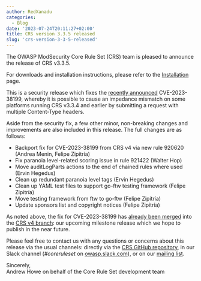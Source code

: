 ```yaml
---
author: RedXanadu
categories:
  - Blog
date: '2023-07-24T20:11:27+02:00'
title: CRS version 3.3.5 released
slug: 'crs-version-3-3-5-released'
---
```



The OWASP ModSecurity Core Rule Set (CRS) team is pleased to announce the release of CRS v3.3.5.

For downloads and installation instructions, please refer to the [Installation](https://coreruleset.org/docs/deployment/install) page.

This is a security release which fixes the [recently announced](https://coreruleset.org/20230717/cve-2023-38199-multiple-content-type-headers/) CVE-2023-38199, whereby it is possible to cause an impedance mismatch on some platforms running CRS v3.3.4 and earlier by submitting a request with multiple Content-Type headers.

Aside from the security fix, a few other minor, non-breaking changes and improvements are also included in this release. The full changes are as follows:

- Backport fix for CVE-2023-38199 from CRS v4 via new rule 920620 (Andrea Menin, Felipe Zipitría)
- Fix paranoia level-related scoring issue in rule 921422 (Walter Hop)
- Move auditLogParts actions to the end of chained rules where used (Ervin Hegedus)
- Clean up redundant paranoia level tags (Ervin Hegedus)
- Clean up YAML test files to support go-ftw testing framework (Felipe Zipitría)
- Move testing framework from ftw to go-ftw (Felipe Zipitría)
- Update sponsors list and copyright notices (Felipe Zipitría)

As noted above, the fix for CVE-2023-38199 has [already been merged](https://github.com/coreruleset/coreruleset/pull/3237) into the [CRS v4 branch](https://github.com/coreruleset/coreruleset/tree/v4.0/dev): our upcoming milestone release which we hope to publish in the near future.

Please feel free to contact us with any questions or concerns about this release via the usual channels: directly via the [CRS GitHub repository](https://github.com/coreruleset/coreruleset), in our Slack channel (*\#coreruleset* on [owasp.slack.com](https://owasp.slack.com/)), or on our [mailing list](https://groups.google.com/a/owasp.org/g/modsecurity-core-rule-set-project).

Sincerely,  
Andrew Howe on behalf of the Core Rule Set development team
